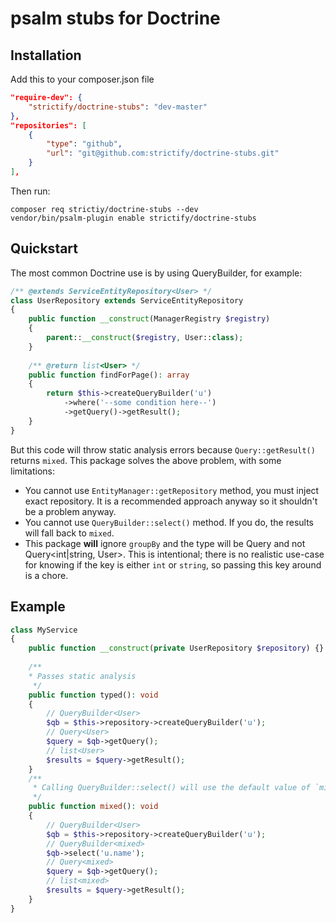 # psalm stubs for Doctrine

## Installation
Add this to your composer.json file

```json
"require-dev": {
    "strictify/doctrine-stubs": "dev-master"
},
"repositories": [
    {
        "type": "github",
        "url": "git@github.com:strictify/doctrine-stubs.git"
    }
],
```
Then run:
```text
composer req strictiy/doctrine-stubs --dev
vendor/bin/psalm-plugin enable strictify/doctrine-stubs
```

## Quickstart

The most common Doctrine use is by using QueryBuilder, for example:

```php
/** @extends ServiceEntityRepository<User> */
class UserRepository extends ServiceEntityRepository
{
    public function __construct(ManagerRegistry $registry)
    {
        parent::__construct($registry, User::class);
    }
    
    /** @return list<User> */
    public function findForPage(): array
    {
        return $this->createQueryBuilder('u')
            ->where('--some condition here--')
            ->getQuery()->getResult();
    }
} 
```

But this code will throw static analysis errors because `Query::getResult()` returns `mixed`. This package solves the above problem, with some limitations:

* You cannot use `EntityManager::getRepository` method, you must inject exact repository. It is a recommended approach anyway so it shouldn't be a problem anyway.
* You cannot use `QueryBuilder::select()` method. If you do, the results will fall back to `mixed`.
* This package **will** ignore `groupBy` and the type will be Query<User> and not Query<int|string, User>. This is intentional; there is no realistic use-case for knowing if the key is either `int` or `string`, so passing this key around is a chore.

## Example
```php
class MyService
{
    public function __construct(private UserRepository $repository) {}
    
    /**
    * Passes static analysis
     */
    public function typed(): void 
    {
        // QueryBuilder<User>
        $qb = $this->repository->createQueryBuilder('u'); 
        // Query<User>
        $query = $qb->getQuery(); 
        // list<User>
        $results = $query->getResult(); 
    }
    /**
     * Calling QueryBuilder::select() will use the default value of `mixed`
     */
    public function mixed(): void 
    {
        // QueryBuilder<User>
        $qb = $this->repository->createQueryBuilder('u'); 
        // QueryBuilder<mixed>
        $qb->select('u.name'); 
        // Query<mixed>
        $query = $qb->getQuery(); 
        // list<mixed>
        $results = $query->getResult(); 
    }
}
```
